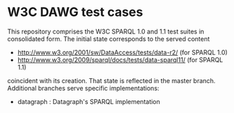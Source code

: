 
# W3C DAWG test cases

This repository comprises the W3C SPARQL 1.0 and 1.1 test suites in consolidated form.
The initial state corresponds to the served content

- http://www.w3.org/2001/sw/DataAccess/tests/data-r2/ (for SPARQL 1.0)
- http://www.w3.org/2009/sparql/docs/tests/data-sparql11/ (for SPARQL 1.1)

coincident with its creation. That state is reflected in the master branch.
Additional branches serve specific implementations:

- datagraph : Datagraph's SPARQL implementation

